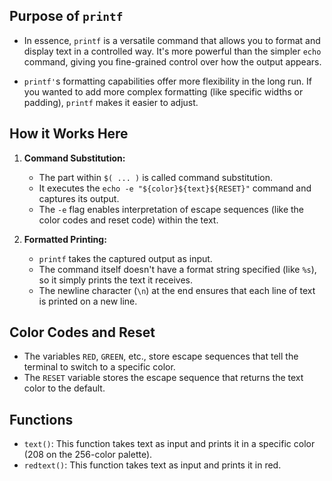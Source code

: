 ## Purpose of `printf`

- In essence, `printf` is a versatile command that allows you to format and display text in a controlled way.  It's more powerful than the simpler `echo` command, giving you fine-grained control over how the output appears.

- `printf'`s formatting capabilities offer more flexibility in the long run. If you wanted to add more complex formatting (like specific widths or padding), `printf` makes it easier to adjust.

## How it Works Here

1. **Command Substitution:**
    - The part within `$( ... )` is called command substitution.
    - It executes the `echo -e "${color}${text}${RESET}"` command and captures its output.
    - The `-e` flag enables interpretation of escape sequences (like the color codes and reset code) within the text.

2. **Formatted Printing:**
    - `printf` takes the captured output as input.
    - The command itself doesn't have a format string specified (like `%s`), so it simply prints the text it receives.
    - The newline character (`\n`) at the end ensures that each line of text is printed on a new line.

## Color Codes and Reset

- The variables `RED`, `GREEN`, etc., store escape sequences that tell the terminal to switch to a specific color.
- The `RESET` variable stores the escape sequence that returns the text color to the default.

## Functions

- `text()`: This function takes text as input and prints it in a specific color (208 on the 256-color palette).
- `redtext()`: This function takes text as input and prints it in red.